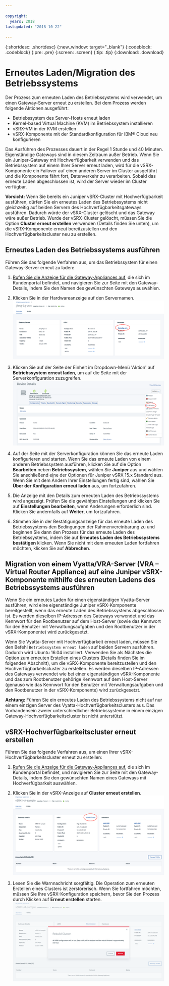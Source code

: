 ```yaml
---

copyright:
  years: 2018
lastupdated: "2018-10-22"

---
```


{:shortdesc: .shortdesc}
{:new_window: target="_blank"}
{:codeblock: .codeblock}
{:pre: .pre}
{:screen: .screen}
{:tip: .tip}
{:download: .download}

# Erneutes Laden/Migration des Betriebssystems
Der Prozess zum erneuten Laden des Betriebssystems wird verwendet, um einen Gateway-Server erneut zu erstellen. Bei dem Prozess werden folgende Aktionen ausgeführt:

* Betriebssystem des Server-Hosts erneut laden
* Kernel-based Virtual Machine (KVM) im Betriebssystem installieren
* vSRX-VM in der KVM erstellen
* vSRX-Komponente mit der Standardkonfiguration für IBM® Cloud neu konfigurieren

Das Ausführen des Prozesses dauert in der Regel 1 Stunde und 40 Minuten. Eigenständige Gateways sind in diesem Zeitraum außer Betrieb. Wenn Sie ein Juniper-Gateway mit Hochverfügbarkeit verwenden und das Betriebssystem auf einem Ihrer Server erneut laden, wird für die vSRX-Komponente ein Failover auf einen anderen Server im Cluster ausgeführt und die Komponente fährt fort, Datenverkehr zu verarbeiten. Sobald das erneute Laden abgeschlossen ist, wird der Server wieder im Cluster verfügbar.

**Vorsicht:** Wenn Sie bereits ein Juniper vSRX-Cluster mit Hochverfügbarkeit ausführen, dürfen Sie ein erneutes Laden des Betriebssystems nicht gleichzeitig auf beiden Servern des Hochverfügbarkeitsgateways ausführen. Dadurch würde der vSRX-Cluster gelöscht und das Gateway wäre außer Betrieb. Wurde der vSRX-Cluster gelöscht, müssen Sie die Option **Cluster erneut erstellen** verwenden (Details finden Sie unten), um die vSRX-Komponente erneut bereitzustellen und den Hochverfügbarkeitscluster neu zu erstellen.

## Erneutes Laden des Betriebssystems ausführen
Führen Sie das folgende Verfahren aus, um das Betriebssystem für einen Gateway-Server erneut zu laden:

1. [Rufen Sie die Anzeige für die Gateway-Appliances auf](access-gateway-appliances.html), die sich im Kundenportal befindet, und navigieren Sie zur Seite mit den Gateway-Details, indem Sie den Namen des gewünschten Gateways auswählen.

2. Klicken Sie in der Hardwareanzeige auf den Servernamen.
![Hardware-Server](images/os_hardware.png)

3. Klicken Sie auf der Seite der Einheit im Dropdown-Menü 'Aktion' auf **Betriebssystem erneut laden**, um auf die Seite mit der Serverkonfiguration zuzugreifen.
![Details zur Einheit](images/os_device_page.png)

4. Auf der Seite mit der Serverkonfiguration können Sie das erneute Laden konfigurieren und starten. Wenn Sie das erneute Laden von einem anderen Betriebssystem ausführen, klicken Sie auf die Option **Bearbeiten** neben **Betriebssystem**, wählen Sie **Juniper** aus und wählen Sie anschließend eine der Optionen für Juniper vSRX 15.x Standard aus. Wenn Sie mit dem Ändern Ihrer Einstellungen fertig sind, wählen Sie **Über der Konfiguration erneut laden** aus, um fortzufahren.

5. Die Anzeige mit den Details zum erneuten Laden des Betriebssystems wird angezeigt. Prüfen Sie die gewählten Einstellungen und klicken Sie auf **Einstellungen bearbeiten**, wenn Änderungen erforderlich sind. Klicken Sie andernfalls auf **Weiter**, um fortzufahren.

6. Stimmen Sie in der Bestätigungsanzeige für das erneute Laden des Betriebssystems den Bedingungen der Rahmenvereinbarung zu und beginnen Sie dann den Prozess für das erneute Laden des Betriebssystems, indem Sie auf **Erneutes Laden des Betriebssystems bestätigen** klicken. Wenn Sie nicht mit dem erneuten Laden fortfahren möchten, klicken Sie auf **Abbrechen**.

## Migration von einem Vyatta/VRA-Server (VRA – Virtual Router Appliance) auf eine Juniper vSRX-Komponente mithilfe des erneuten Ladens des Betriebssystems ausführen
Wenn Sie ein erneutes Laden für einen eigenständigen Vyatta-Server ausführen, wird eine eigenständige Juniper vSRX-Komponente bereitgestellt, wenn das erneute Laden des Betriebssystems abgeschlossen ist. Es werden dieselben IP-Adressen des Gateways verwendet und das Kennwort für den Rootbenutzer auf dem Host-Server (sowie das Kennwort für den Benutzer mit Verwaltungsaufgaben und den Rootbenutzer in der vSRX-Komponente) wird zurückgesetzt.

Wenn Sie Vyatta-Server mit Hochverfügbarkeit erneut laden, müssen Sie den Befehl `Betriebssystem erneut laden` auf beiden Servern ausführen. Dadurch wird Ubuntu 16.04 installiert. Verwenden Sie als Nächstes die Option zum erneuten Erstellen eines Clusters (Details finden Sie im folgenden Abschnitt), um die vSRX-Komponente bereitzustellen und den Hochverfügbarkeitscluster zu erstellen. Es werden dieselben IP-Adressen des Gateways verwendet wie bei einer eigenständigen vSRX-Komponente und das zum Rootbenutzer gehörige Kennwort auf dem Host-Server (genauso wie das Kennwort für den Benutzer mit Verwaltungsaufgaben und den Rootbenutzer in der vSRX-Komponente) wird zurückgesetzt.

**Achtung:** Führen Sie ein erneutes Laden des Betriebssystems nicht auf nur einem einzigen Server des Vyatta-Hochverfügbarkeitsclusters aus. Das Vorhandensein zweier unterschiedlicher Betriebssysteme in einem einzigen Gateway-Hochverfügbarkeitscluster ist nicht unterstützt.

## vSRX-Hochverfügbarkeitscluster erneut erstellen
Führen Sie das folgende Verfahren aus, um einen Ihrer vSRX-Hochverfügbarkeitscluster erneut zu erstellen:

1. [Rufen Sie die Anzeige für die Gateway-Appliances auf](access-gateway-appliances.html), die sich im Kundenportal befindet, und navigieren Sie zur Seite mit den Gateway-Details, indem Sie den gewünschten Namen eines Gateways mit Hochverfügbarkeit auswählen.

2. Klicken Sie in der vSRX-Anzeige auf **Cluster erneut erstellen**.
![Cluster erneut erstellen](images/rebuild_cluster.png)

3. Lesen Sie die Warnnachricht sorgfältig. Die Operation zum erneuten Erstellen eines Clusters ist zerstörerisch. Wenn Sie fortfahren möchten, müssen Sie Ihre vSRX-Konfiguration speichern, bevor Sie den Prozess durch Klicken auf **Erneut erstellen** starten.
![Erneutes Erstellen des Clusters bestätigen](images/rebuild_cluster_confirm.png)
